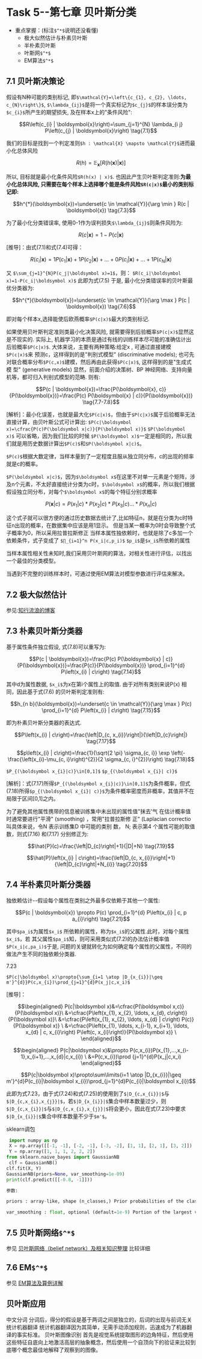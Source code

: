 # Task 5--第七章 贝叶斯分类
- 重点掌握：(标注`$^*$`说明还没看懂)
  - 极大似然估计与朴素贝叶斯
  - 半朴素贝叶斯
  - 叶斯网`$^*$`
  - EM算法`$^*$`
## 7.1 贝叶斯决策论
假设有N种可能的类别标记, 即`$\mathcal{Y}=\left\{c_{1}, c_{2}, \ldots, c_{N}\right\}$`, `$\lambda_{ij}$`是将一个真实标记为`$c_{j}$`的样本误分类为`$c_{i}$`所产生的期望损失, 及在样本x上的"条件风险":
```math
R\left(c_{i} | \boldsymbol{x}\right)=\sum_{j=1}^{N} \lambda_{i j} P\left(c_{j} | \boldsymbol{x}\right)
\tag{7.1}
```
我们的目标是找到一个判定准则`$h : \mathcal{X} \mapsto \mathcal{Y}$`进而最小化总体风险
```math
R(h)=\mathbb{E}_{\boldsymbol{x}}[R(h(\boldsymbol{x}) | \boldsymbol{x})]
\tag{7.2}
```
所以, 目标就是最小化条件风险`$R(h(x) | x)$`. 也因此产生贝叶斯判定准则:**为最小化总体风险, 只需要在每个样本上选择哪个能是条件风险`$R(c|x)$`最小的类别标记即:**
```math
h^{*}(\boldsymbol{x})=\underset{c \in \mathcal{Y}}{\arg \min } R(c | \boldsymbol{x})
\tag{7.3}
```
为了最小化分类错误率, 使用0-1作为误判损失`$\lambda_{ij}$`则条件风险为:
```math
R(c|\boldsymbol x)=1−P(c|\boldsymbol x)
\tag{7.5}
```

[推导]：由式(7.1)和式(7.4)可得： 

```math
R(c_i|\boldsymbol x)=1P(c_1|\boldsymbol x)+1P(c_2|\boldsymbol x)+...+0P(c_i|\boldsymbol x)+...+1P(c_N|\boldsymbol x)
```

又 `$\sum_{j=1}^{N}P(c_j|\boldsymbol x)=1$`，则： `$R(c_i|\boldsymbol x)=1-P(c_i|\boldsymbol x)$` 此即为式(7.5)
于是, 最小化分类错误率的贝叶斯最优分类器为:
```math
h^{*}(\boldsymbol{x})=\underset{c \in \mathcal{Y}}{\arg \max } P(c | \boldsymbol{x})
\tag{7.6}
```
即对每个样本x,选择能使后欧燕概率`$P(c|x)$`最大的类别标记.

如果使用贝叶斯判定准则类最小化决策风险, 就需要得到后验概率`$P(c|x)$`显然这是不现实的. 实际上, 机器学习的本质是通过有线的训练样本尽可能的准确估计出后验概率`$P(c|x)$`. 大体来说，主要有两种策略:给定x , 可通过直接建模`$P(c|x)$`来
预测c，这样得到的是"判别式模型" (discriminative models); 也可先对联合概率分布`$P(c,x)$`建模，然后再由此获得`$P(c|x)$`, 这样得到的是"生成式模
型" (generative models) 显然，前面介绍的决策树、BP 神经网络、支持向量
机等，都可归入判别式模型的范畴. 则有:
```math
P(c | \boldsymbol{x})=\frac{P(\boldsymbol{x}, c)}{P(\boldsymbol{x})}=\frac{P(c) P(\boldsymbol{x} | c)}{P(\boldsymbol{x})}
\tag{7.7-7.8}
```
 [解析]：最小化误差，也就是最大化`$P(c|x)$`，但由于`$P(c|x)$`属于后验概率无法直接计算，由贝叶斯公式可计算出: `$P(c|\boldsymbol x)=\cfrac{P(c)P(\boldsymbol x|c)}{P(\boldsymbol x)}$` `$P(\boldsymbol x)$` 
 可以省略，因为我们比较的时候
 `$P(\boldsymbol x)$`一定是相同的，所以我们就是用历史数据计算出`$P(c)$`和`$P(\boldsymbol x|c)$`。

`$P(c)$`根据大数定律，当样本量到了一定程度且服从独立同分布，c的出现的频率就是c的概率。

`$P(\boldsymbol x|c)$`，因为`$\boldsymbol x$`在这里不对单一元素是个矩阵，涉及n个元素，不太好直接统计分类为c时，`$\boldsymbol x$`的概率，所以我们根据假设独立同分布，对每个`$\boldsymbol x$`的每个特征分别求概率 
```math
P(\boldsymbol x|c)=P(x_1|c)*P(x_2|c)*P(x_3|c)...*P(x_n|c)
```
这个式子就可以很方便的通过历史数据去统计了,比如特征n，就是在分类为c时特征n出现的概率，在数据集中应该是用1显示。 但是当某一概率为0时会导致整个式子概率为0，所以采用拉普拉斯修正
当样本属性独依赖时，也就是除了c多加一个依赖条件，式子变成了 `$∏_{i=1}^n P(x_i|c,p_i)$` `$p_i$`是`$x_i$`所依赖的属性

当样本属性相关性未知时,我们采用贝叶斯网的算法，对相关性进行评估，以找出一个最佳的分类模型。

当遇到不完整的训练样本时，可通过使用EM算法对模型参数进行评估来解决。
## 7.2 极大似然估计
参见:[知行流浪的博客](https://blog.csdn.net/zengxiantao1994/article/details/72787849)
## 7.3 朴素贝叶斯分类器
基于属性条件独立假设, 式(7.8)可以重写为:
```math
P(c | \boldsymbol{x})=\frac{P(c) P(\boldsymbol{x} | c)}{P(\boldsymbol{x})}=\frac{P(c)}{P(\boldsymbol{x})} \prod_{i=1}^{d} P\left(x_{i} | c\right)
\tag{7.14}
```
其中d为属性数据, `$x_i$`为x在第i个属性上的取值.
由于对所有类别来说P(x) 相同，因此基于式(7.6) 的贝叶斯判定准则有:
```math
h_{n b}(\boldsymbol{x})=\underset{c \in \mathcal{Y}}{\arg \max } P(c) \prod_{i=1}^{d} P\left(x_{i} | c\right)
\tag{7.15}
```
即为朴素贝叶斯分类器的表达式.

```math
P\left(x_{i} | c\right)=\frac{\left|D_{c, x_{i}}\right|}{\left|D_{c}\right|}
\tag{7.17}
```
```math
p\left(x_{i} | c\right)=\frac{1}{\sqrt{2 \pi} \sigma_{c, i}} \exp \left(-\frac{\left(x_{i}-\mu_{c, i}\right)^{2}}{2 \sigma_{c, i}^{2}}\right)
\tag{7.18}
```
`$P_{(\boldsymbol x_{i}|c)}\in[0,1]$` `$p_{(\boldsymbol x_{i}| c)}$`


[解析]：式(7.17)所得`$P_{(\boldsymbol x_{i}|c)}\in[0,1]$`为条件概率，但式(7.18)所得`$p_{(\boldsymbol x_{i}| c)}$`为条件概率密度而非概率，其值并不在局限于区间[0,1]之内。

为了避免其他属性携带的信息被训练集中未出现的属性值"抹去'气
在估计概率值时通常要进行"平滑" (smoothing) ，常用"拉普拉斯修
正" (Laplacian correctio叫具体来说，令N 表示训练集D 中可能的类别
数， N; 表示第4 个属性可能的取值数，则式(7.16) 和(7.17) 分别修正为:
```math
\hat{P}(c)=\frac{\left|D_{c}\right|+1}{|D|+N}
\tag{7.19}
```

```math
\hat{P}\left(x_{i} | c\right)=\frac{\left|D_{c, x_{i}}\right|+1}{\left|D_{c}\right|+N_{i}}
\tag{7.20}
```
## 7.4 半朴素贝叶斯分类器
独依赖估计--假设每个属性在类别之外最多仅依赖于其他一个属性:
```math
P(c | \boldsymbol{x}) \propto P(c) \prod_{i=1}^{d} P\left(x_{i} | c, p a_{i}\right)
\tag{7.21}
```
其中`$pa_i$`为属性`$x_i$` 所依赖的属性，称为`$x_i$`的父属性.此时，对每个属性`$x_i$`，若
其父属性`$pa_i$`知，则可采用类似式(7.2)的办法估计概率值`$P(x_i|c,pa_i)$`于是, 问题的关键就转化为如何确定每个属性的父属性，不同的做法产生不同的独依赖分类器. 



7.23

`$P(c|\boldsymbol x)\propto{\sum_{i=1 \atop |D_{x_{i}}|\geq m'}^{d}}P(c,x_{i})\prod_{j=1}^{d}P(x_j|c,x_i)$`

[推导]： 
```math
\begin{aligned} P(c|\boldsymbol x)&=\cfrac{P(\boldsymbol x,c)}{P(\boldsymbol x)}\ &=\cfrac{P\left(x_{1}, x_{2}, \ldots, x_{d}, c\right)}{P(\boldsymbol x)}\ &=\cfrac{P\left(x_{1}, x_{2}, \ldots, x_{d} | c\right) P(c)}{P(\boldsymbol x)} \ &=\cfrac{P\left(x_{1}, \ldots, x_{i-1}, x_{i+1}, \ldots, x_{d} | c, x_{i}\right) P\left(c, x_{i}\right)}{P(\boldsymbol x)} \ \end{aligned}
```
```math
\begin{aligned} P(c|\boldsymbol x)&\propto P(c,x_{i})P(x_{1},…,x_{i-1},x_{i+1},…,x_{d}|c,x_{i}) \ &=P(c,x_{i})\prod {j=1}^{d}P(x_j|c,x_i) \end{aligned}
```
```math
P(c|\boldsymbol x)\propto\sum\limits{i=1 \atop |D_{x_{i}}|\geq m'}^{d}P(c_{i}|\boldsymbol x_{i})\prod_{j=1}^{d}P(c_{i}|\boldsymbol x_{i})
```
此即为式7.23，由于式(7.24)和式(7.25)的使用到了`$|D_{c,x_{i}}|$`与`$|D_{c,x_{i},x_{j}}|$`，若`$|D_{x_{i}}|$`集合中样本数量过少，则`$|D_{c,x_{i}}|$`与`$|D_{c,x_{i},x_{j}}|$`将会更小，因此在式(7.23)中要求`$|D_{x_{i}}|$`集合中样本数量不少于`$m'$`。




sklearn调包
```python
 import numpy as np
 X = np.array([[-1, -1], [-2, -1], [-3, -2], [1, 1], [2, 1], [3, 2]])
 Y = np.array([1, 1, 1, 2, 2, 2])
from sklearn.naive_bayes import GaussianNB
 clf = GaussianNB()
clf.fit(X, Y)
GaussianNB(priors=None, var_smoothing=1e-09)
print(clf.predict([[-0.8, -1]]))

参数:

priors : array-like, shape (n_classes,) Prior probabilities of the classes. If specified the priors are not adjusted according to the data.

var_smoothing : float, optional (default=1e-9) Portion of the largest variance of all features that is added to variances for calculation stability.
```

## 7.5 贝叶斯网络`$^*$`
参见 [贝叶斯网络（belief network）及相关知识整理](https://blog.csdn.net/Pancheng1/article/details/81001459) 比较详细


## 7.6 EM`$^*$`
参见 [EM算法及算例详解](https://blog.csdn.net/qq_16000815/article/details/80384024)


## 贝叶斯应用

中文分词 分词后，得分的假设是基于两词之间是独立的，后词的出现与前词无关
统计机器翻译 统计机器翻译因为其简单，无需手动添加规则，迅速成为了机器翻译的事实标准。
贝叶斯图像识别 首先是视觉系统提取图形的边角特征，然后使用这些特征自底向上地激活高层的抽象概念，然后使用一个自顶向下的验证来比较到底哪个概念最佳地解释了观察到的图像。